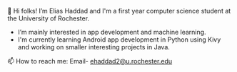 👋 Hi folks! I’m Elias Haddad and I'm a first year computer science student at the University of Rochester. 

- I’m mainly interested in app development and machine learning.
- I'm currently learning Android app development in Python using Kivy and working on smaller interesting projects in Java.

📫 How to reach me: Email- ehaddad2@u.rochester.edu 

<!---
ehaddad2/ehaddad2 is a ✨ special ✨ repository because its `README.md` (this file) appears on your GitHub profile.
You can click the Preview link to take a look at your changes.
--->
